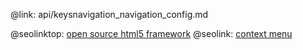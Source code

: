 @link: api/keysnavigation_navigation_config.md

@seolinktop: [open source html5 framework](https://webix.com)
@seolink: [context menu](https://webix.com/widget/contextmenu/)